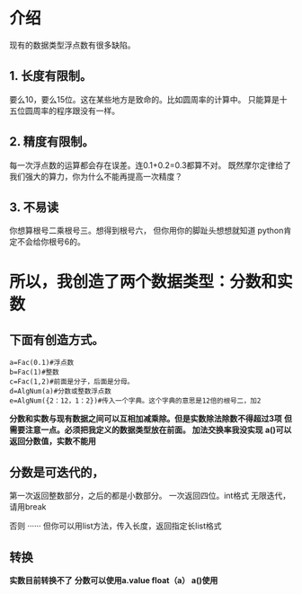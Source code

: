 

# 介绍
现有的数据类型浮点数有很多缺陷。
## 1. 长度有限制。
要么10，要么15位。这在某些地方是致命的。比如圆周率的计算中。
只能算是十五位圆周率的程序跟没有一样。
## 2. 精度有限制。
每一次浮点数的运算都会存在误差。连0.1+0.2=0.3都算不对。
既然摩尔定律给了我们强大的算力，你为什么不能再提高一次精度？
## 3. 不易读
你想算根号二乘根号三。想得到根号六，
但你用你的脚趾头想想就知道
python肯定不会给你根号6的。
# 所以，我创造了两个数据类型：分数和实数
## 下面有创造方式。

```
a=Fac(0.1)#浮点数
b=Fac(1)#整数
c=Fac(1,2)#前面是分子，后面是分母。
d=AlgNum(a)#分数或整数浮点数
e=AlgNum({2：12，1：2})#传入一个字典。这个字典的意思是12倍的根号二，加2
```
__分数和实数与现有数据之间可以互相加减乘除。但是实数除法除数不得超过3项__
__但需要注意一点。必须把我定义的数据类型放在前面。
加法交换率我没实现__
__a()可以返回分数值，实数不能用__
## 分数是可迭代的，
第一次返回整数部分，之后的都是小数部分。
一次返回四位。int格式
无限迭代，请用break

否则
······
但你可以用list方法，传入长度，返回指定长list格式
## 转换
__实数目前转换不了__
__分数可以使用a.value   float（a）  a()使用__

    
    
